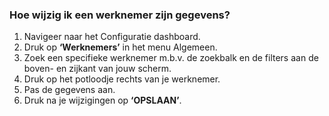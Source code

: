 ### Hoe wijzig ik een werknemer zijn gegevens?
1.	Navigeer naar het Configuratie dashboard.
2.	Druk op **‘Werknemers’** in het menu Algemeen. 
3.	Zoek een specifieke werknemer m.b.v. de zoekbalk en de filters aan de boven- en zijkant van jouw scherm.
4.	Druk op het potloodje rechts van je werknemer.
5.	Pas de gegevens aan.
6.	Druk na je wijzigingen op **‘OPSLAAN’**.
